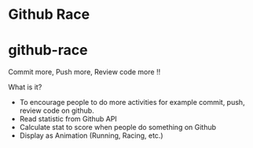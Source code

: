 # Github Race
# github-race
Commit more, Push more, Review code more !!


What is it? 
- To encourage people to do more activities for example commit, push, review code on github.
- Read statistic from Github API
- Calculate stat to score when people do something on Github
- Display as Animation (Running, Racing, etc.)
